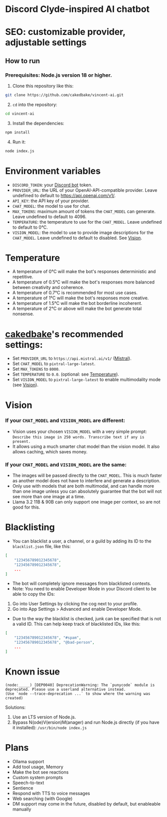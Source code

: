 # Discord Clyde-inspired AI chatbot
# SEO: customizable provider, adjustable settings

## How to run
### Prerequisites: Node.js version 18 or higher.
1. Clone this repository like this:
```bash
git clone https://github.com/cakedbake/vincent-ai.git
```
2. `cd` into the repository:
```bash
cd vincent-ai
```
3. Install the dependencies:
```bash
npm install
```
4. Run it:
```bash
node index.js
```

# Environment variables
- `DISCORD_TOKEN`: your [Discord bot](https://discord.com/developers/applications/) token.
- `PROVIDER_URL`: the URL of your OpenAI-API-compatible provider. Leave undefined to default to https://api.openai.com/v1/.
- `API_KEY`: the API key of your provider.
- `CHAT_MODEL`: the model to use for chat.
- `MAX_TOKENS`: maximum amount of tokens the `CHAT_MODEL` can generate. Leave undefined to default to 4096.
- `TEMPERATURE`: the temperature to use for the `CHAT_MODEL`. Leave undefined to default to 0°C.
- `VISION_MODEL`: the model to use to provide image descriptions for the `CHAT_MODEL`. Leave undefined to default to disabled. See [Vision](#vision).

# Temperature
- A temperature of 0°C will make the bot's responses deterministic and repetitive.
- A temperature of 0.5°C will make the bot's responses more balanced between creativity and coherence.
- A temperature of 0.7°C is recommended for most use cases.
- A temperature of 1°C will make the bot's responses more creative.
- A temperature of 1.5°C will make the bot borderline incoherent.
- A temperature of 2°C or above will make the bot generate total nonsense.

# [cakedbake](https://github.com/cakedbake)'s recommended settings:
- Set `PROVIDER_URL` to `https://api.mistral.ai/v1/` ([Mistral](https://mistral.ai/)).
- Set `CHAT_MODEL` to `pixtral-large-latest`.
- Set `MAX_TOKENS` to `8000`.
- Set `TEMPERATURE` to `0.0`. (optional: see [Temperature](#temperature)).
- Set `VISION_MODEL` to `pixtral-large-latest` to enable multimodality mode (see [Vision](#vision)).

# Vision
### If your `CHAT_MODEL` and `VISION_MODEL` are different:
- Vision uses your chosen `VISION_MODEL` with a very simple prompt: `Describe this image in 250 words. Transcribe text if any is present.`
- It allows using a much smarter chat model than the vision model. It also allows caching, which saves money.
### If your `CHAT_MODEL` and `VISION_MODEL` are the same:
- The images will be passed directly to the `CHAT_MODEL`. This is much faster as another model does not have to interfere and generate a description.
- Only use with models that are both multimodal, and can handle more than one image unless you can absolutely guarantee that the bot will not see more than one image at a time.
- Llama 3.2 11B & 90B can only support one image per context, so are not good for this.


# Blacklisting
- You can blacklist a user, a channel, or a guild by adding its ID to the `blacklist.json` file, like this:
```json
[
	"123456789012345678",
	"123456789012345678",
	...
]
```
- The bot will completely ignore messages from blacklisted contexts.
- Note: You need to enable Developer Mode in your Discord client to be able to copy the IDs:
1. Go into User Settings by clicking the cog next to your profile.
2. Go into App Settings > Advanced and enable Developer Mode.
- Due to the way the blacklist is checked, junk can be specified that is not a valid ID. This can help keep track of blacklisted IDs, like this:
```json
[
	"123456789012345678", "#spam",
	"123456789012345678", "@bad-person",
	...
]
```

# Known issue
```
(node:_____) [DEP0040] DeprecationWarning: The `punycode` module is deprecated. Please use a userland alternative instead.
(Use `node --trace-deprecation ...` to show where the warning was created)
```
Solutions:
1. Use an LTS version of Node.js.
2. Bypass N(ode)V(ersion)M(anager) and run Node.js directly (if you have it installed): `/usr/bin/node index.js`

# Plans
- Ollama support
- Add tool usage, Memory
- Make the bot see reactions
- Custom system prompts
- Speech-to-text
- Sentience
- Respond with TTS to voice messages
- Web searching (with Google)
- DM support may come in the future, disabled by default, but enableable manually